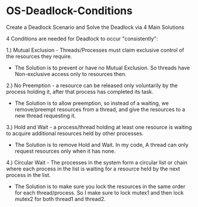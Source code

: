 # OS-Deadlock-Conditions
Create a Deadlock Scenario and Solve the Deadlock via 4 Main Solutions

4 Conditions are needed for Deadlock to occur "consistently":

1.) Mutual Exclusion - Threads/Processes must claim exclusive control of the 
resources they require.
- The Solution is to prevent or have no Mutual Exclusion. So threads have 
 Non-exclusive access only to resources then.

2.) No Preemption - a resource can be released only voluntarily by the 
process holding it, after that process has completed its task.
- The Solution is to allow preemption, so instead of a waiting, we remove/preempt
 resources from a thread, and give the resources to a new thread requesting it.

3.) Hold and Wait - a process/thread holding at least one resource 
is waiting to acquire additional resources held by other processes.
- The Solution is to remove Hold and Wait. In my code, A thread can only
 request resources only when it has none.

4.) Circular Wait - The processes in the system form a circular list or chain 
where each process in the list is waiting for a resource held 
by the next process in the list.
- The Solution is to make sure you lock the resources in the same order for
 each thread/process. So I make sure to lock mutex1 and then lock mutex2 for
 both thread1 and thread2.
